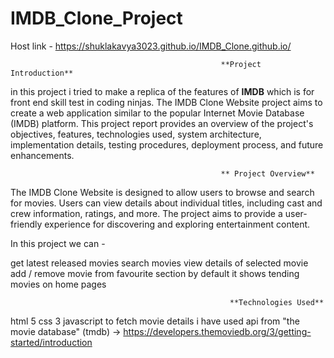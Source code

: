 # IMDB_Clone_Project

Host link - https://shuklakavya3023.github.io/IMDB_Clone.github.io/

                                                   **Project Introduction**
in this project i tried to make a replica of the features of **IMDB** which is for front end skill test in coding ninjas.
The IMDB Clone Website project aims to create a web application similar to the popular Internet Movie Database (IMDB) platform. This project report provides an overview of the project's objectives, features, technologies used, system architecture, implementation details, testing procedures, deployment process, and future enhancements.

                                                   ** Project Overview**
The IMDB Clone Website is designed to allow users to browse and search for movies. Users can view details about individual titles, including cast and crew information, ratings, and more. The project aims to provide a user-friendly experience for discovering and exploring entertainment content.

In this project we can - 

get latest released movies
search movies
view details of selected movie
add / remove movie from favourite section
by default it shows tending movies on home pages

                                                     **Technologies Used**
html 5
css 3
javascript
to fetch movie details i have used api from "the movie database" (tmdb) -> https://developers.themoviedb.org/3/getting-started/introduction

